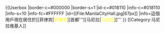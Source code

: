 {{Userbox
|border-c=#000000
|border-s=1
|id-c=#018110
|info-c=#018110
|info-s=10
|info-fc=#FFFFFF
|id=[[File:ManilaCityHall.jpg|67px]]
|info=這個用戶現在居住於[[菲律宾|<span style="color: yellow">菲律宾</span>]]首都'''[[马尼拉|<span style="color: yellow">马尼拉</span>]]'''
}}
[[Category:马尼拉维基人]]